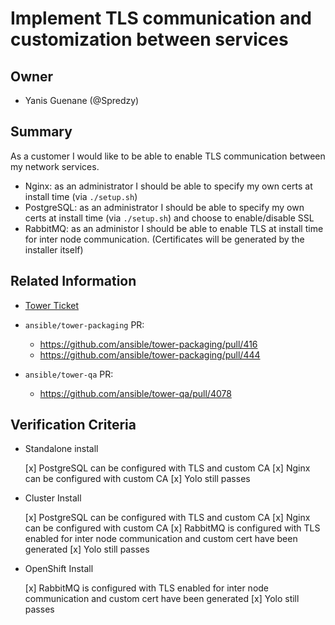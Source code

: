 # Implement TLS communication and customization between services

## Owner

  * Yanis Guenane (@Spredzy)

## Summary

As a customer I would like to be able to enable TLS communication between my network services.

  * Nginx: as an administrator I should be able to specify my own certs at install time (via `./setup.sh`)
  * PostgreSQL: as an administrator I should be able to specify my own certs at install time (via `./setup.sh`) and choose to enable/disable SSL
  * RabbitMQ: as an administor I should be able to enable TLS at install time for inter node communication. (Certificates will be generated by the installer itself)


## Related Information

- [Tower Ticket](https://github.com/ansible/tower/issues/680)

- `ansible/tower-packaging` PR:
  * https://github.com/ansible/tower-packaging/pull/416
  * https://github.com/ansible/tower-packaging/pull/444

- `ansible/tower-qa` PR:
  * https://github.com/ansible/tower-qa/pull/4078


## Verification Criteria

* Standalone install

  [x] PostgreSQL can be configured with TLS and custom CA
  [x] Nginx can be configured with custom CA
  [x] Yolo still passes

* Cluster Install

  [x] PostgreSQL can be configured with TLS and custom CA
  [x] Nginx can be configured with custom CA
  [x] RabbitMQ is configured with TLS enabled for inter node communication and custom cert have been generated
  [x] Yolo still passes

* OpenShift Install

  [x] RabbitMQ is configured with TLS enabled for inter node communication and custom cert have been generated
  [x] Yolo still passes
